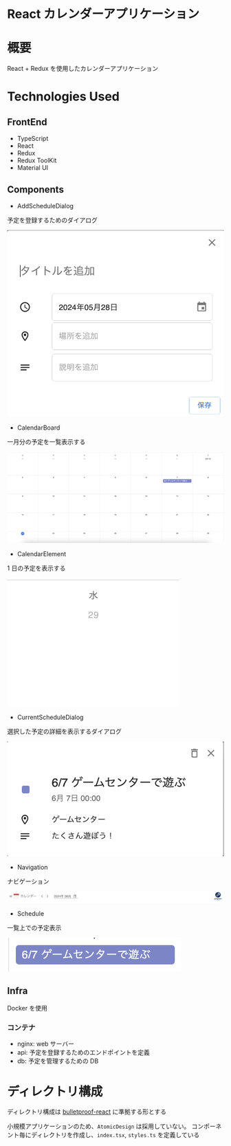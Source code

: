 # React カレンダーアプリケーション

# 概要

React + Redux を使用したカレンダーアプリケーション

# Technologies Used

## FrontEnd

- TypeScript
- React
- Redux
- Redux ToolKit
- Material UI

## Components

- AddScheduleDialog

予定を登録するためのダイアログ

![AddScheduleDialog](https://github.com/PenPeen/react_calendar_app/blob/image/front/public/images/AddScheduleDialog.png?raw=true "AddScheduleDialog")

- CalendarBoard

一月分の予定を一覧表示する

![CalendarBoard](https://github.com/PenPeen/react_calendar_app/blob/image/front/public/images/CalendarBoard.png?raw=true "CalendarBoard")

- CalendarElement

1 日の予定を表示する

![CalendarElement](https://github.com/PenPeen/react_calendar_app/blob/image/front/public/images/CalendarElement.png?raw=true "CalendarElement")

- CurrentScheduleDialog

選択した予定の詳細を表示するダイアログ

![CurrentScheduleDialog](https://github.com/PenPeen/react_calendar_app/blob/image/front/public/images/CurrentScheduleDialog.png?raw=true "CurrentScheduleDialog")

- Navigation

ナビゲーション

![Navigation](https://github.com/PenPeen/react_calendar_app/blob/image/front/public/images/Navigation.png?raw=true "Navigation")

- Schedule

一覧上での予定表示

![Schedule](https://github.com/PenPeen/react_calendar_app/blob/image/front/public/images/Schedule.png?raw=true "Schedule")

## Infra

Docker を使用

### コンテナ

- nginx: web サーバー
- api: 予定を登録するためのエンドポイントを定義
- db: 予定を管理するための DB

# ディレクトリ構成

ディレクトリ構成は [bulletproof-react](https://github.com/alan2207/bulletproof-react/blob/master/docs/project-structure.md) に準拠する形とする

小規模アプリケーションのため、`AtomicDesign` は採用していない。
コンポーネント毎にディレクトリを作成し、`index.tsx`, `styles.ts` を定義している
